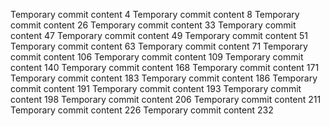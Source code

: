 Temporary commit content 4
Temporary commit content 8
Temporary commit content 26
Temporary commit content 33
Temporary commit content 47
Temporary commit content 49
Temporary commit content 51
Temporary commit content 63
Temporary commit content 71
Temporary commit content 106
Temporary commit content 109
Temporary commit content 140
Temporary commit content 168
Temporary commit content 171
Temporary commit content 183
Temporary commit content 186
Temporary commit content 191
Temporary commit content 193
Temporary commit content 198
Temporary commit content 206
Temporary commit content 211
Temporary commit content 226
Temporary commit content 232
